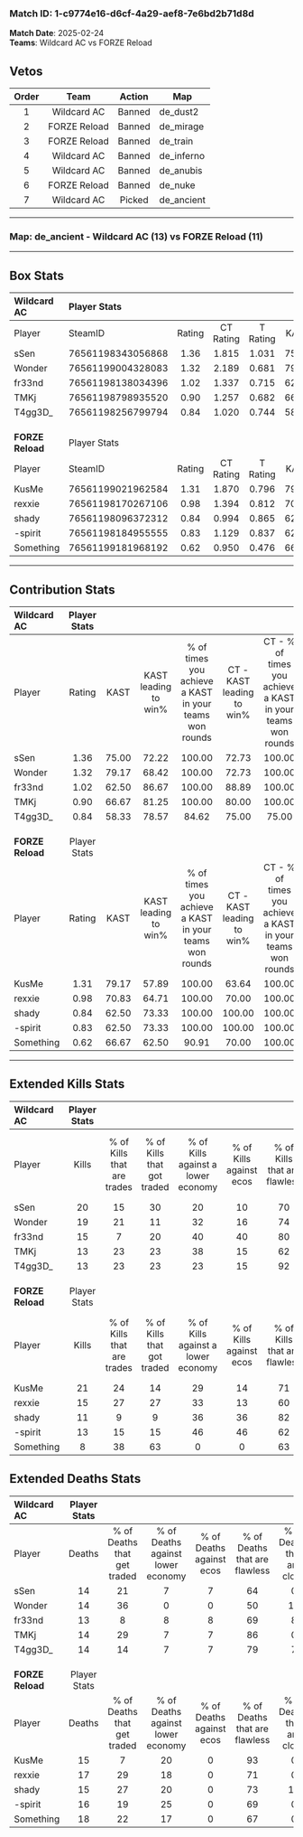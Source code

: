 ### Match ID: 1-c9774e16-d6cf-4a29-aef8-7e6bd2b71d8d  
**Match Date**: 2025-02-24  
**Teams**: Wildcard AC vs FORZE Reload  

## Vetos  

| Order | Team | Action | Map |
| :---: | :--: | :----: | --- |
| 1 | Wildcard AC | Banned | de_dust2 |
| 2 | FORZE Reload | Banned | de_mirage |
| 3 | FORZE Reload | Banned | de_train |
| 4 | Wildcard AC | Banned | de_inferno |
| 5 | Wildcard AC | Banned | de_anubis |
| 6 | FORZE Reload | Banned | de_nuke |
| 7 | Wildcard AC | Picked | de_ancient |

---  

### **Map**: de_ancient - Wildcard AC (13) vs FORZE Reload (11)  
---  

## Box Stats  

| **Wildcard AC**  | Player Stats      |        |           |          |       |      |       |         |        |      |     |
| :- | :- | :-: | :-: | :-: | :-: | :-: | :-: | :-: | :-: | :-: | :-: |
| Player           | SteamID           | Rating | CT Rating | T Rating | KAST  | ADR  | Kills | Assists | Deaths | K/D  | HS% |
| sSen             | 76561198343056868 |  1.36  |   1.815   |  1.031   | 75.00 | 95.3 |  20   |    8    |   14   | 1.43 | 45  |
| Wonder           | 76561199004328083 |  1.32  |   2.189   |  0.681   | 79.17 | 85.6 |  19   |    9    |   14   | 1.36 | 68  |
| fr33nd           | 76561198138034396 |  1.02  |   1.337   |  0.715   | 62.50 | 73.1 |  15   |    5    |   13   | 1.15 | 26  |
| TMKj             | 76561198798935520 |  0.90  |   1.257   |  0.682   | 66.67 | 55.2 |  13   |    5    |   14   | 0.93 | 38  |
| T4gg3D_          | 76561198256799794 |  0.84  |   1.020   |  0.744   | 58.33 | 56.5 |  13   |    3    |   14   | 0.93 | 61  |
|                  |                   |        |           |          |       |      |       |         |        |      |     |
|                  |                   |        |           |          |       |      |       |         |        |      |     |
|                  |                   |        |           |          |       |      |       |         |        |      |     |
| **FORZE Reload** | Player Stats      |        |           |          |       |      |       |         |        |      |     |
| Player           | SteamID           | Rating | CT Rating | T Rating | KAST  | ADR  | Kills | Assists | Deaths | K/D  | HS% |
| KusMe            | 76561199021962584 |  1.31  |   1.870   |  0.796   | 79.17 | 72.2 |  21   |    4    |   15   | 1.40 | 47  |
| rexxie           | 76561198170267106 |  0.98  |   1.394   |  0.812   | 70.83 | 70.8 |  15   |    4    |   17   | 0.88 | 53  |
| shady            | 76561198096372312 |  0.84  |   0.994   |  0.865   | 62.50 | 70.2 |  11   |    8    |   15   | 0.73 | 36  |
| -spirit          | 76561198184955555 |  0.83  |   1.129   |  0.837   | 62.50 | 59.6 |  13   |    3    |   16   | 0.81 | 23  |
| Something        | 76561199181968192 |  0.62  |   0.950   |  0.476   | 66.67 | 49.5 |   8   |    7    |   18   | 0.44 | 87  |
---  

## Contribution Stats  

| **Wildcard AC**  | Player Stats |       |                      |                                                        |                           |                                                             |                          |                                                            |
| :- | :-: | :-: | :-: | :-: | :-: | :-: | :-: | :-: |
| Player           |    Rating    | KAST  | KAST leading to win% | % of times you achieve a KAST in your teams won rounds | CT - KAST leading to win% | CT - % of times you achieve a KAST in your teams won rounds | T - KAST leading to win% | T - % of times you achieve a KAST in your teams won rounds |
| sSen             |     1.36     | 75.00 |        72.22         |                         100.00                         |           72.73           |                           100.00                            |          71.43           |                           100.00                           |
| Wonder           |     1.32     | 79.17 |        68.42         |                         100.00                         |           72.73           |                           100.00                            |          62.50           |                           100.00                           |
| fr33nd           |     1.02     | 62.50 |        86.67         |                         100.00                         |           88.89           |                           100.00                            |          83.33           |                           100.00                           |
| TMKj             |     0.90     | 66.67 |        81.25         |                         100.00                         |           80.00           |                           100.00                            |          83.33           |                           100.00                           |
| T4gg3D_          |     0.84     | 58.33 |        78.57         |                         84.62                          |           75.00           |                            75.00                            |          83.33           |                           100.00                           |
|                  |              |       |                      |                                                        |                           |                                                             |                          |                                                            |
|                  |              |       |                      |                                                        |                           |                                                             |                          |                                                            |
|                  |              |       |                      |                                                        |                           |                                                             |                          |                                                            |
| **FORZE Reload** | Player Stats |       |                      |                                                        |                           |                                                             |                          |                                                            |
| Player           |    Rating    | KAST  | KAST leading to win% | % of times you achieve a KAST in your teams won rounds | CT - KAST leading to win% | CT - % of times you achieve a KAST in your teams won rounds | T - KAST leading to win% | T - % of times you achieve a KAST in your teams won rounds |
| KusMe            |     1.31     | 79.17 |        57.89         |                         100.00                         |           63.64           |                           100.00                            |          50.00           |                           100.00                           |
| rexxie           |     0.98     | 70.83 |        64.71         |                         100.00                         |           70.00           |                           100.00                            |          57.14           |                           100.00                           |
| shady            |     0.84     | 62.50 |        73.33         |                         100.00                         |          100.00           |                           100.00                            |          50.00           |                           100.00                           |
| -spirit          |     0.83     | 62.50 |        73.33         |                         100.00                         |          100.00           |                           100.00                            |          50.00           |                           100.00                           |
| Something        |     0.62     | 66.67 |        62.50         |                         90.91                          |           70.00           |                           100.00                            |          50.00           |                           75.00                            |
---  

## Extended Kills Stats  

| **Wildcard AC**  | Player Stats |                            |                            |                                    |                         |                              |                                 |                                       |                    |           |
| :- | :-: | :-: | :-: | :-: | :-: | :-: | :-: | :-: | :-: | :-: |
| Player           |    Kills     | % of Kills that are trades | % of Kills that got traded | % of Kills against a lower economy | % of Kills against ecos | % of Kills that are flawless | % of Kills that are close duels | % of Kills that are assisted by flash | Pistol Round Kills | AWP Kills |
| sSen             |      20      |             15             |             30             |                 20                 |           10            |              70              |               10                |                   0                   |         0          |     3     |
| Wonder           |      19      |             21             |             11             |                 32                 |           16            |              74              |                0                |                   5                   |         0          |     1     |
| fr33nd           |      15      |             7              |             20             |                 40                 |           40            |              80              |                0                |                   0                   |         7          |     0     |
| TMKj             |      13      |             23             |             23             |                 38                 |           15            |              62              |                0                |                   8                   |         0          |     3     |
| T4gg3D_          |      13      |             23             |             23             |                 23                 |           15            |              92              |                0                |                   0                   |         0          |     3     |
|                  |              |                            |                            |                                    |                         |                              |                                 |                                       |                    |           |
|                  |              |                            |                            |                                    |                         |                              |                                 |                                       |                    |           |
|                  |              |                            |                            |                                    |                         |                              |                                 |                                       |                    |           |
| **FORZE Reload** | Player Stats |                            |                            |                                    |                         |                              |                                 |                                       |                    |           |
| Player           |    Kills     | % of Kills that are trades | % of Kills that got traded | % of Kills against a lower economy | % of Kills against ecos | % of Kills that are flawless | % of Kills that are close duels | % of Kills that are assisted by flash | Pistol Round Kills | AWP Kills |
| KusMe            |      21      |             24             |             14             |                 29                 |           14            |              71              |               10                |                   0                   |         0          |     0     |
| rexxie           |      15      |             27             |             27             |                 33                 |           13            |              60              |                7                |                   7                   |         0          |     0     |
| shady            |      11      |             9              |             9              |                 36                 |           36            |              82              |                9                |                   0                   |         2          |     1     |
| -spirit          |      13      |             15             |             15             |                 46                 |           46            |              62              |                0                |                   0                   |         0          |     1     |
| Something        |      8       |             38             |             63             |                 0                  |            0            |              63              |                0                |                  13                   |         0          |     0     |
## Extended Deaths Stats  

| **Wildcard AC**  | Player Stats |                             |                                   |                          |                               |                            |                           |               |
| :- | :-: | :-: | :-: | :-: | :-: | :-: | :-: | :-: |
| Player           |    Deaths    | % of Deaths that get traded | % of Deaths against lower economy | % of Deaths against ecos | % of Deaths that are flawless | % of Deaths that are close | % of Deaths while blinded | Deaths to AWP |
| sSen             |      14      |             21              |                 7                 |            7             |              64               |             0              |             0             |       1       |
| Wonder           |      14      |             36              |                 0                 |            0             |              50               |             14             |             7             |       0       |
| fr33nd           |      13      |              8              |                 8                 |            8             |              69               |             8              |             0             |       1       |
| TMKj             |      14      |             29              |                 7                 |            7             |              86               |             0              |             0             |       0       |
| T4gg3D_          |      14      |             14              |                 7                 |            7             |              79               |             7              |             7             |       0       |
|                  |              |                             |                                   |                          |                               |                            |                           |               |
|                  |              |                             |                                   |                          |                               |                            |                           |               |
|                  |              |                             |                                   |                          |                               |                            |                           |               |
| **FORZE Reload** | Player Stats |                             |                                   |                          |                               |                            |                           |               |
| Player           |    Deaths    | % of Deaths that get traded | % of Deaths against lower economy | % of Deaths against ecos | % of Deaths that are flawless | % of Deaths that are close | % of Deaths while blinded | Deaths to AWP |
| KusMe            |      15      |              7              |                20                 |            0             |              93               |             0              |             0             |       2       |
| rexxie           |      17      |             29              |                18                 |            0             |              71               |             0              |             6             |       1       |
| shady            |      15      |             27              |                20                 |            0             |              73               |             13             |             0             |       0       |
| -spirit          |      16      |             19              |                25                 |            0             |              69               |             0              |             0             |       2       |
| Something        |      18      |             22              |                17                 |            0             |              67               |             0              |             6             |       2       |
